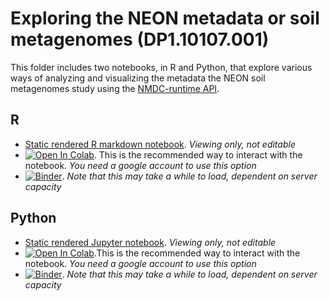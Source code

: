# Exploring the NEON metadata or soil metagenomes (DP1.10107.001)

This folder includes two notebooks, in R and Python, that explore various ways of analyzing and visualizing the metadata the NEON soil metagenomes study using the [NMDC-runtime API](https://api.microbiomedata.org/docs#/metadata/list_from_collection_nmdcschema__collection_name__get).
 
## R
- [Static rendered R markdown notebook](https://github.com/microbiomedata/notebook_hackathons/blob/main/NEON_soil_metadata/R/NEON_data_exploration.md). _Viewing only, not editable_
- [![Open In Colab](https://colab.research.google.com/assets/colab-badge.svg)](https://colab.research.google.com/github/microbiomedata/notebook_hackathons/blob/main/NEON_ph_by_time/R/NEON_data_exploration.ipynb). This is the recommended way to interact with the notebook.  _You need a google account to use this option_
- [![Binder](https://mybinder.org/badge_logo.svg)](https://mybinder.org/v2/gh/microbiomedata/notebook_hackathons/main?filepath=NEON_ph_by_time/R/NEON_data_exploration.ipynb). _Note that this may take a while to load, dependent on server capacity_

## Python
- [Static rendered Jupyter notebook](https://nbviewer.org/github/microbiomedata/notebook_hackathons/blob/main/NEON_soil_metadata/python/neon_soil_metadata_visual_exploration.ipynb). _Viewing only, not editable_
- [![Open In Colab](https://colab.research.google.com/assets/colab-badge.svg)](https://colab.research.google.com/github/microbiomedata/notebook_hackathons/blob/main/NEON_ph_by_time/python/neon_time_series_data_with_map.ipynb).This is the recommended way to interact with the notebook. _You need a google account to use this option_
- [![Binder](https://mybinder.org/badge_logo.svg)](https://mybinder.org/v2/gh/microbiomedata/notebook_hackathons/main?filepath=NEON_ph_by_time/python/neon_time_series_data_with_map.ipynb). _Note that this may take a while to load, dependent on server capacity_
